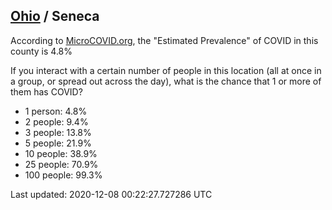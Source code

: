 
## [Ohio](/united-states/ohio) / Seneca

According to [MicroCOVID.org](http://microcovid.org),
the "Estimated Prevalence" of COVID in this county is 4.8%

If you interact with a certain number of people in this location
(all at once in a group, or spread out across the day), what is the chance that
1 or more of them has COVID?

- 1 person: 4.8%
- 2 people: 9.4%
- 3 people: 13.8%
- 5 people: 21.9%
- 10 people: 38.9%
- 25 people: 70.9%
- 100 people: 99.3%

Last updated: 2020-12-08 00:22:27.727286 UTC
